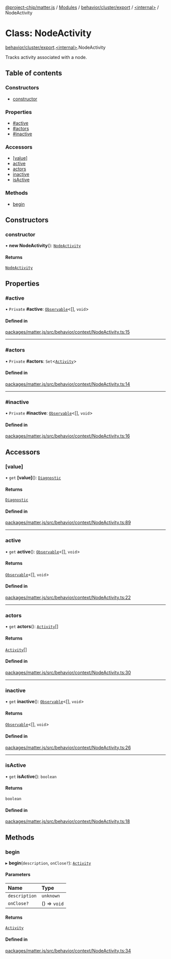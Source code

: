 [@project-chip/matter.js](../README.md) / [Modules](../modules.md) / [behavior/cluster/export](../modules/behavior_cluster_export.md) / [\<internal\>](../modules/behavior_cluster_export._internal_.md) / NodeActivity

# Class: NodeActivity

[behavior/cluster/export](../modules/behavior_cluster_export.md).[\<internal\>](../modules/behavior_cluster_export._internal_.md).NodeActivity

Tracks activity associated with a node.

## Table of contents

### Constructors

- [constructor](behavior_cluster_export._internal_.NodeActivity-1.md#constructor)

### Properties

- [#active](behavior_cluster_export._internal_.NodeActivity-1.md##active)
- [#actors](behavior_cluster_export._internal_.NodeActivity-1.md##actors)
- [#inactive](behavior_cluster_export._internal_.NodeActivity-1.md##inactive)

### Accessors

- [[value]](behavior_cluster_export._internal_.NodeActivity-1.md#[value])
- [active](behavior_cluster_export._internal_.NodeActivity-1.md#active)
- [actors](behavior_cluster_export._internal_.NodeActivity-1.md#actors)
- [inactive](behavior_cluster_export._internal_.NodeActivity-1.md#inactive)
- [isActive](behavior_cluster_export._internal_.NodeActivity-1.md#isactive)

### Methods

- [begin](behavior_cluster_export._internal_.NodeActivity-1.md#begin)

## Constructors

### constructor

• **new NodeActivity**(): [`NodeActivity`](behavior_cluster_export._internal_.NodeActivity-1.md)

#### Returns

[`NodeActivity`](behavior_cluster_export._internal_.NodeActivity-1.md)

## Properties

### #active

• `Private` **#active**: [`Observable`](../interfaces/util_export.Observable.md)\<[], `void`\>

#### Defined in

[packages/matter.js/src/behavior/context/NodeActivity.ts:15](https://github.com/project-chip/matter.js/blob/6d3b6a5d957d88a9231d6ecab4bb41f8133112be/packages/matter.js/src/behavior/context/NodeActivity.ts#L15)

___

### #actors

• `Private` **#actors**: `Set`\<[`Activity`](../interfaces/behavior_cluster_export._internal_.Activity.md)\>

#### Defined in

[packages/matter.js/src/behavior/context/NodeActivity.ts:14](https://github.com/project-chip/matter.js/blob/6d3b6a5d957d88a9231d6ecab4bb41f8133112be/packages/matter.js/src/behavior/context/NodeActivity.ts#L14)

___

### #inactive

• `Private` **#inactive**: [`Observable`](../interfaces/util_export.Observable.md)\<[], `void`\>

#### Defined in

[packages/matter.js/src/behavior/context/NodeActivity.ts:16](https://github.com/project-chip/matter.js/blob/6d3b6a5d957d88a9231d6ecab4bb41f8133112be/packages/matter.js/src/behavior/context/NodeActivity.ts#L16)

## Accessors

### [value]

• `get` **[value]**(): [`Diagnostic`](../interfaces/log_export.Diagnostic-1.md)

#### Returns

[`Diagnostic`](../interfaces/log_export.Diagnostic-1.md)

#### Defined in

[packages/matter.js/src/behavior/context/NodeActivity.ts:89](https://github.com/project-chip/matter.js/blob/6d3b6a5d957d88a9231d6ecab4bb41f8133112be/packages/matter.js/src/behavior/context/NodeActivity.ts#L89)

___

### active

• `get` **active**(): [`Observable`](../interfaces/util_export.Observable.md)\<[], `void`\>

#### Returns

[`Observable`](../interfaces/util_export.Observable.md)\<[], `void`\>

#### Defined in

[packages/matter.js/src/behavior/context/NodeActivity.ts:22](https://github.com/project-chip/matter.js/blob/6d3b6a5d957d88a9231d6ecab4bb41f8133112be/packages/matter.js/src/behavior/context/NodeActivity.ts#L22)

___

### actors

• `get` **actors**(): [`Activity`](../interfaces/behavior_cluster_export._internal_.Activity.md)[]

#### Returns

[`Activity`](../interfaces/behavior_cluster_export._internal_.Activity.md)[]

#### Defined in

[packages/matter.js/src/behavior/context/NodeActivity.ts:30](https://github.com/project-chip/matter.js/blob/6d3b6a5d957d88a9231d6ecab4bb41f8133112be/packages/matter.js/src/behavior/context/NodeActivity.ts#L30)

___

### inactive

• `get` **inactive**(): [`Observable`](../interfaces/util_export.Observable.md)\<[], `void`\>

#### Returns

[`Observable`](../interfaces/util_export.Observable.md)\<[], `void`\>

#### Defined in

[packages/matter.js/src/behavior/context/NodeActivity.ts:26](https://github.com/project-chip/matter.js/blob/6d3b6a5d957d88a9231d6ecab4bb41f8133112be/packages/matter.js/src/behavior/context/NodeActivity.ts#L26)

___

### isActive

• `get` **isActive**(): `boolean`

#### Returns

`boolean`

#### Defined in

[packages/matter.js/src/behavior/context/NodeActivity.ts:18](https://github.com/project-chip/matter.js/blob/6d3b6a5d957d88a9231d6ecab4bb41f8133112be/packages/matter.js/src/behavior/context/NodeActivity.ts#L18)

## Methods

### begin

▸ **begin**(`description`, `onClose?`): [`Activity`](../interfaces/behavior_cluster_export._internal_.Activity.md)

#### Parameters

| Name | Type |
| :------ | :------ |
| `description` | `unknown` |
| `onClose?` | () => `void` |

#### Returns

[`Activity`](../interfaces/behavior_cluster_export._internal_.Activity.md)

#### Defined in

[packages/matter.js/src/behavior/context/NodeActivity.ts:34](https://github.com/project-chip/matter.js/blob/6d3b6a5d957d88a9231d6ecab4bb41f8133112be/packages/matter.js/src/behavior/context/NodeActivity.ts#L34)
